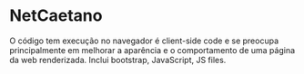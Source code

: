 # NetCaetano
O código tem execução no navegador é client-side code e se preocupa principalmente em melhorar a aparência e o comportamento de uma página da web renderizada. Inclui bootstrap, JavaScript, JS files.
